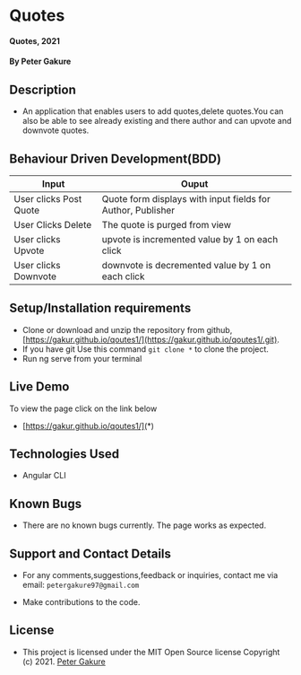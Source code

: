 
# Quotes
#### Quotes, 2021
#### By **Peter Gakure**

## Description
- An application that enables users to add quotes,delete quotes.You can also be able to see already existing and there author and can upvote and downvote quotes.

## Behaviour Driven Development(BDD)

| Input                        | Ouput                                                                                            |
|--------------------------    |----------------------------------------------------------------------------------------------    |
| User clicks Post  Quote     | Quote form displays with input fields for Author, Publisher                  |
| User Clicks Delete           | The quote is purged from view             |
| User clicks Upvote        |   upvote is incremented value by   1 on each click      |
| User clicks Downvote     | downvote is decremented value by 1 on each click     |

## Setup/Installation requirements

- Clone  or download and unzip the repository from github, [https://gakur.github.io/qoutes1/](https://gakur.github.io/qoutes1/.git).
- If you have git Use this command `git clone *` to clone the project.
- Run ng serve from your terminal

## Live Demo
To view the page click on the link below
* [https://gakur.github.io/qoutes1/](*)

## Technologies Used
- Angular CLI

## Known Bugs
- There are no known bugs currently. The page works as expected.

## Support and Contact Details
- For any comments,suggestions,feedback or inquiries, contact me via email: `petergakure97@gmail.com`


- Make contributions to the code.

## License
- This project is licensed under the MIT Open Source license Copyright (c) 2021. [Peter Gakure](https://gakur.github.io/qoutes1/)
